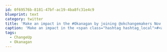 ```yaml
---
id: 0f69576b-8181-47bf-ac19-4ba8fc31e4c9
blueprint: text
category: twitter
title: 'Make an impact in the #Okanagan by joining @okchangemakers Nov. 21 for #ChangeUp &amp; voting for creative ideas that make a difference!'
caption: 'Make an impact in the <span class="hashtag hashtag_local">#<a href="http://tweettemp.darylchymko.ca/?tag=okanagan">Okanagan</a> by joining @okchangemakers Nov. 21 for <span class="hashtag hashtag_local">#<a href="http://tweettemp.darylchymko.ca/?tag=changeup">ChangeUp</a> &amp; voting for creative ideas that make a difference!'
tags:
  - ChangeUp
  - Okanagan
---
```

